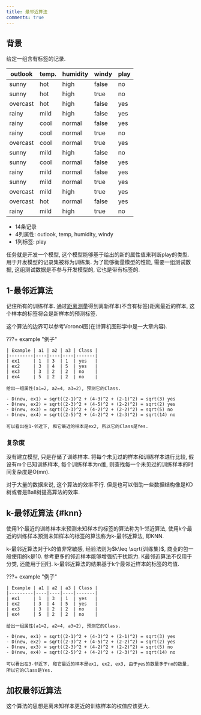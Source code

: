 ```yaml
---
title: 最邻近算法
comments: true
---
```


## 背景

给定一组含有标签的记录.

| outlook  | temp. | humidity | windy | play |
|----------|-------|----------|-------|------|
| sunny    | hot   | high     | false | no   |
| sunny    | hot   | high     | true  | no   |
| overcast | hot   | high     | false | yes  |
| rainy    | mild  | high     | false | yes  |
| rainy    | cool  | normal   | false | yes  |
| rainy    | cool  | normal   | true  | no   |
| overcast | cool  | normal   | true  | yes  |
| sunny    | mild  | high     | false | no   |
| sunny    | cool  | normal   | false | yes  |
| rainy    | mild  | normal   | false | yes  |
| sunny    | mild  | normal   | true  | yes  |
| overcast | mild  | high     | true  | yes  |
| overcast | hot   | normal   | false | yes  |
| rainy    | mild  | high     | true  | no   |

- 14条记录
- 4列属性: outlook, temp, humidity, windy
- 1列标签: play

任务就是开发一个模型, 这个模型能够基于给出的新的属性值来判断play的类型. 用于开发模型的记录集被称为训练集. 为了能够衡量模型的性能, 需要一组测试数据, 这组测试数据是不参与开发模型的, 它也是带有标签的. 

## 1-最邻近算法

记住所有的训练样本. 通过[距离测量](/algorithm/preprocessing/#相似性测量)得到离新样本(不含有标签)距离最近的样本, 这个样本的标签将会是新样本的预测标签. 

这个算法的边界可以参考Voronoi图(在计算机图形学中是一大章内容).

???+ example "例子"

	| Example | a1 | a2 | a3 | Class |
	|---------|----|----|----|-------|
	| ex1     | 1  | 3  | 1  | yes   |
	| ex2     | 3  | 4  | 5  | yes   |
	| ex3     | 3  | 2  | 2  | no    |
	| ex4     | 5  | 2  | 2  | no    |

	给出一组属性(a1=2, a2=4, a3=2), 预测它的Class.

	- D(new, ex1) = sqrt((2-1)^2 + (4-3)^2 + (2-1)^2) = sqrt(3) yes
	- D(new, ex2) = sqrt((2-3)^2 + (4-5)^2 + (2-2)^2) = sqrt(2) yes
	- D(new, ex3) = sqrt((2-3)^2 + (4-2)^2 + (2-2)^2) = sqrt(5) no
	- D(new, ex4) = sqrt((2-5)^2 + (4-2)^2 + (2-3)^2) = sqrt(14) no

	可以看出在1-邻近下, 和它最近的样本是ex2, 所以它的Class是Yes.
	
### 复杂度

没有建立模型, 只是存储了训练样本. 将每个未见过的样本和训练样本进行比较, 假设有m个已知训练样本, 每个训练样本为n维, 则查找每一个未见过的训练样本的时间复杂度是O(mn). 

对于大量的数据来说, 这个算法的效率不行. 但是也可以借助一些数据结构像是KD树或者是Ball树提高算法的效率.

## k-最邻近算法 {#knn}

使用1个最近的训练样本来预测未知样本的标签的算法称为1-邻近算法, 使用k个最近的训练样本预测未知样本的标签的算法称为k-最邻近算法, 即KNN. 

k-最邻近算法对于k的值非常敏感, 经验法则为$k\leq \sqrt{训练集}$, 商业的包一般使用的k是10. 参考更多的邻近样本能够增强抗干扰能力. K最邻近算法不仅用于分类, 还能用于回归. k-最邻近算法的结果基于k个最邻近样本的标签的均值.

???+ example "例子"

	| Example | a1 | a2 | a3 | Class |
	|---------|----|----|----|-------|
	| ex1     | 1  | 3  | 1  | yes   |
	| ex2     | 3  | 4  | 5  | yes   |
	| ex3     | 3  | 2  | 2  | no    |
	| ex4     | 5  | 2  | 2  | no    |

	给出一组属性(a1=2, a2=4, a3=2), 预测它的Class.

	- D(new, ex1) = sqrt((2-1)^2 + (4-3)^2 + (2-1)^2) = sqrt(3) yes
	- D(new, ex2) = sqrt((2-3)^2 + (4-5)^2 + (2-2)^2) = sqrt(2) yes
	- D(new, ex3) = sqrt((2-3)^2 + (4-2)^2 + (2-2)^2) = sqrt(5) no
	- D(new, ex4) = sqrt((2-5)^2 + (4-2)^2 + (2-3)^2) = sqrt(14) no

	可以看出在3-邻近下, 和它最近的样本是ex1, ex2, ex3, 由于yes的数量多于no的数量, 所以它的Class是Yes.

## 加权最邻近算法

这个算法的思想是离未知样本更近的训练样本的权值应该更大. 